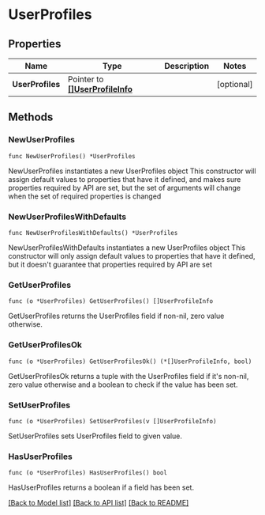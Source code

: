 # UserProfiles

## Properties

Name | Type | Description | Notes
------------ | ------------- | ------------- | -------------
**UserProfiles** | Pointer to [**[]UserProfileInfo**](UserProfileInfo.md) |  | [optional] 

## Methods

### NewUserProfiles

`func NewUserProfiles() *UserProfiles`

NewUserProfiles instantiates a new UserProfiles object
This constructor will assign default values to properties that have it defined,
and makes sure properties required by API are set, but the set of arguments
will change when the set of required properties is changed

### NewUserProfilesWithDefaults

`func NewUserProfilesWithDefaults() *UserProfiles`

NewUserProfilesWithDefaults instantiates a new UserProfiles object
This constructor will only assign default values to properties that have it defined,
but it doesn't guarantee that properties required by API are set

### GetUserProfiles

`func (o *UserProfiles) GetUserProfiles() []UserProfileInfo`

GetUserProfiles returns the UserProfiles field if non-nil, zero value otherwise.

### GetUserProfilesOk

`func (o *UserProfiles) GetUserProfilesOk() (*[]UserProfileInfo, bool)`

GetUserProfilesOk returns a tuple with the UserProfiles field if it's non-nil, zero value otherwise
and a boolean to check if the value has been set.

### SetUserProfiles

`func (o *UserProfiles) SetUserProfiles(v []UserProfileInfo)`

SetUserProfiles sets UserProfiles field to given value.

### HasUserProfiles

`func (o *UserProfiles) HasUserProfiles() bool`

HasUserProfiles returns a boolean if a field has been set.


[[Back to Model list]](../README.md#documentation-for-models) [[Back to API list]](../README.md#documentation-for-api-endpoints) [[Back to README]](../README.md)



